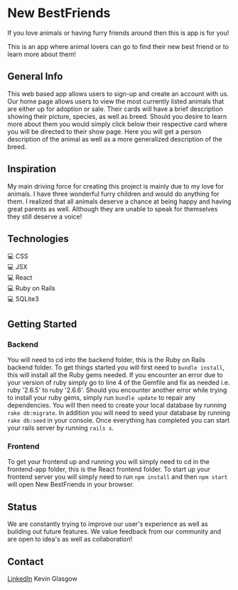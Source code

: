 # New BestFriends

If you love animals or having furry friends around then this is app is for you!

This is an app where animal lovers can go to find their new best friend or to learn more about them! 

## General Info
This web based app allows users to sign-up and create an account with us. Our home page allows users to view the most currently listed animals that are either up for adoption or sale. Their cards will have a brief description showing their picture, species, as well as breed. Should you desire to learn more about them you would simply click below their respective card where you will be directed to their show page. Here you will get a person description of the animal as well as a more generalized description of the breed.

## Inspiration
My main driving force for creating this project is mainly due to my love for animals. I have three wonderful furry children and would do anything for them. I realized that all animals deserve a chance at being happy and having great parents as well. Although they are unable to speak for themselves they still deserve a voice! 

## Technologies
💻 CSS <br />
💻 JSX <br />
💻 React <br />
💻 Ruby on Rails <br />
💻 SQLite3 <br />

## Getting Started
### Backend
You will need to cd into the backend folder, this is the Ruby on Rails backend folder. To get things started you will first need to ```bundle install```, this will install all the Ruby gems needed. If you encounter an error due to your version of ruby simply go to line 4 of the Gemfile and fix as needed i.e. ruby '2.6.5' to ruby '2.6.6'. Should you encounter another error while trying to install your ruby gems, simply run ```bundle update``` to repair any dependencies. You will then need to create your local database by running ```rake db:migrate```. In addition you will need to seed your database by running ```rake db:seed``` in your console. Once everything has completed you can start your rails server by running ```rails s```.
### Frontend
To get your frontend up and running you will simply need to cd in the frontend-app folder, this is the React frontend folder. To start up your frontend server you will simply need to run ```npm install``` and then ```npm start``` will open New BestFriends in your browser.

## Status
We are constantly trying to improve our user's experience as well as building out future features. We value feedback from our community and are open to idea's as well as collaboration!

## Contact
[LinkedIn](https://www.linkedin.com/in/kevin-glasgow-21795154/)  Kevin Glasgow
